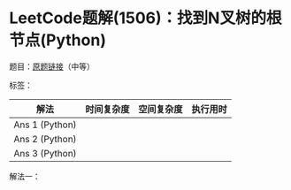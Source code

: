 # LeetCode题解(1506)：找到N叉树的根节点(Python)

题目：[原题链接](https://leetcode-cn.com/problems/find-root-of-n-ary-tree/)（中等）

标签：

| 解法           | 时间复杂度 | 空间复杂度 | 执行用时 |
| -------------- | ---------- | ---------- | -------- |
| Ans 1 (Python) |            |            |          |
| Ans 2 (Python) |            |            |          |
| Ans 3 (Python) |            |            |          |

解法一：

